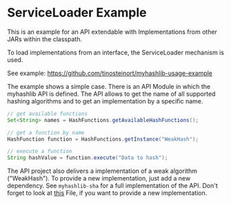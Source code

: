 ServiceLoader Example
=====================

This is an example for an API extendable with Implementations from other JARs within the classpath.

To load implementations from an interface, the ServiceLoader mechanism is used.

See example: https://github.com/tinosteinort/myhashlib-usage-example


The example shows a simple case. There is an API Module in which the myhashlib API is defined. The API allows
 to get the name of all supported hashing algorithms and to get an implementation by a specific name.

```java
// get available functions
Set<String> names = HashFunctions.getAvailableHashFunctions();
```

```java
// get a function by name
HashFunction function = HashFunctions.getInstance("WeakHash");
```

```java
// execute a function
String hashValue = function.execute("Data to hash");
```

The API project also delivers a implementation of a weak algorithm ("WeakHash"). To provide a new
 implementation, just add a new dependency. See `myhashlib-sha` for a full implementation of the API.
 Don't forget to look at [this](myhashlib-sha/src/main/resources/META-INF/services/de.tse.myhashlib.HashFunctionFactory) File,
 if you want to provide a new implementation.
